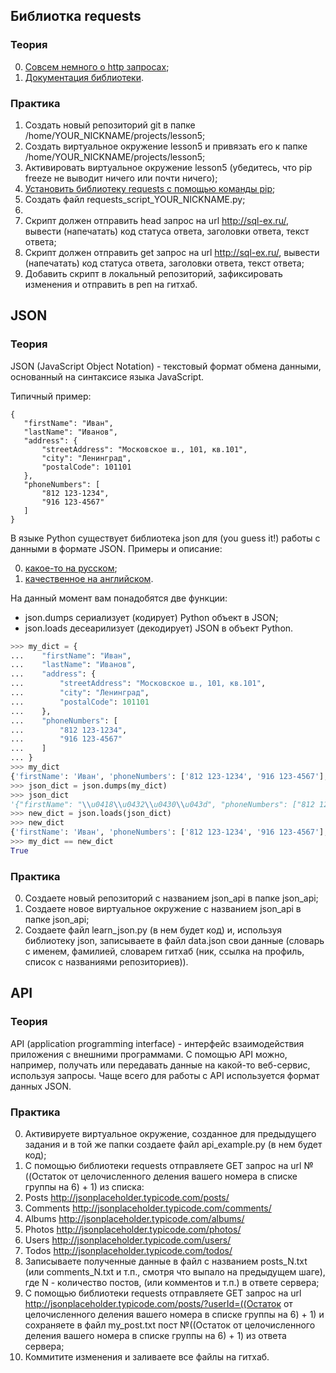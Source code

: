 ## Библиотка requests

### Теория

0. [Совсем немного о http запросах](https://habrahabr.ru/post/50147/);
1. [Документация библиотеки](http://docs.python-requests.org/en/master/).

### Практика

1. Создать новый репозиторий git в папке /home/YOUR_NICKNAME/projects/lesson5;
2. Создать виртуальное окружение lesson5 и привязать его к папке /home/YOUR_NICKNAME/projects/lesson5;
3. Активировать виртуальное окружение lesson5 (убедитесь, что pip freeze не выводит ничего или почти ничего);
4. [Установить библиотеку requests с помощью команды pip](http://docs.python-requests.org/en/master/user/install/#pip-install-requests);
5. Создать файл requests_script_YOUR_NICKNAME.py;
6. 
  1. Скрипт должен отправить head запрос на url http://sql-ex.ru/, вывести (напечатать) код статуса ответа, заголовки ответа, текст ответа; 
  2. Скрипт должен отправить get запрос на url http://sql-ex.ru/, вывести (напечатать) код статуса ответа, заголовки ответа, текст ответа; 
7. Добавить скрипт в локальный репозиторий, зафиксировать изменения и отправить в реп на гитхаб.

## JSON

### Теория

JSON (JavaScript Object Notation) - текстовый формат обмена данными, основанный на синтаксисе языка JavaScript.

Типичный пример:

~~~~
{
   "firstName": "Иван",
   "lastName": "Иванов",
   "address": {
       "streetAddress": "Московское ш., 101, кв.101",
       "city": "Ленинград",
       "postalCode": 101101
   },
   "phoneNumbers": [
       "812 123-1234",
       "916 123-4567"
   ]
}
~~~~

В языке Python существует библиотека json для (you guess it!) работы с данными в формате JSON. Примеры и описание: 

0. [какое-то на русском](https://pythonworld.ru/moduli/modul-json.html);
1. [качественное на английском](https://docs.python.org/3.6/library/json.html).

На данный момент вам понадобятся две функции:

* json.dumps сериализует (кодирует) Python объект в JSON;
* json.loads десеарилизует (декодирует) JSON в объект Python.

```python
>>> my_dict = {
...    "firstName": "Иван",
...    "lastName": "Иванов",
...    "address": {
...        "streetAddress": "Московское ш., 101, кв.101",
...        "city": "Ленинград",
...        "postalCode": 101101
...    },
...    "phoneNumbers": [
...        "812 123-1234",
...        "916 123-4567"
...    ]
... }
>>> my_dict
{'firstName': 'Иван', 'phoneNumbers': ['812 123-1234', '916 123-4567'], 'lastName': 'Иванов', 'address': {'city': 'Ленинград', 'streetAddress': 'Московское ш., 101, кв.101', 'postalCode': 101101}}
>>> json_dict = json.dumps(my_dict)
>>> json_dict
'{"firstName": "\\u0418\\u0432\\u0430\\u043d", "phoneNumbers": ["812 123-1234", "916 123-4567"], "lastName": "\\u0418\\u0432\\u0430\\u043d\\u043e\\u0432", "address": {"city": "\\u041b\\u0435\\u043d\\u0438\\u043d\\u0433\\u0440\\u0430\\u0434", "streetAddress": "\\u041c\\u043e\\u0441\\u043a\\u043e\\u0432\\u0441\\u043a\\u043e\\u0435 \\u0448., 101, \\u043a\\u0432.101", "postalCode": 101101}}'
>>> new_dict = json.loads(json_dict)
>>> new_dict
{'firstName': 'Иван', 'phoneNumbers': ['812 123-1234', '916 123-4567'], 'lastName': 'Иванов', 'address': {'streetAddress': 'Московское ш., 101, кв.101', 'city': 'Ленинград', 'postalCode': 101101}}
>>> my_dict == new_dict
True
```

### Практика

0. Создаете новый репозиторий с названием json_api в папке json_api;
1. Создаете новое виртуальное окружение с названием json_api в папке json_api;
2. Создаете файл learn_json.py (в нем будет код) и, используя библиотеку json, записываете в файл data.json свои данные (словарь с именем, фамилией, словарем гитхаб (ник, ссылка на профиль, список с названиями репозиториев)). 

## API

### Теория

API (application programming interface) - интерфейс взаимодействия приложения с внешними программами. С помощью API можно, например, получать или передавать данные на какой-то веб-сервис, используя запросы. Чаще всего для работы с API используется формат данных JSON.

### Практика

0. Активируете виртуальное окружение, созданное для предыдущего задания и в той же папки создаете файл api_example.py (в нем будет код);
1. С помощью библиотеки requests отправляете GET запрос на url №((Остаток от целочисленного деления вашего номера в списке группы на 6) + 1) из списка:
  1. Posts http://jsonplaceholder.typicode.com/posts/
  2. Comments http://jsonplaceholder.typicode.com/comments/
  3. Albums http://jsonplaceholder.typicode.com/albums/
  4. Photos http://jsonplaceholder.typicode.com/photos/
  5. Users http://jsonplaceholder.typicode.com/users/
  6. Todos http://jsonplaceholder.typicode.com/todos/
2. Записываете полученные данные в файл с названием posts_N.txt (или comments_N.txt и т.п., смотря что выпало на предыдущем шаге), где N - количество постов, (или комментов и т.п.) в ответе сервера;
3. С помощью библиотеки requests отправляете GET запрос на url http://jsonplaceholder.typicode.com/posts/?userId=((Остаток от целочисленного деления вашего номера в списке группы на 6) + 1) и сохраняете в файл my_post.txt пост №((Остаток от целочисленного деления вашего номера в списке группы на 6) + 1) из ответа сервера;
4. Коммитите изменения и заливаете все файлы на гитхаб. 

